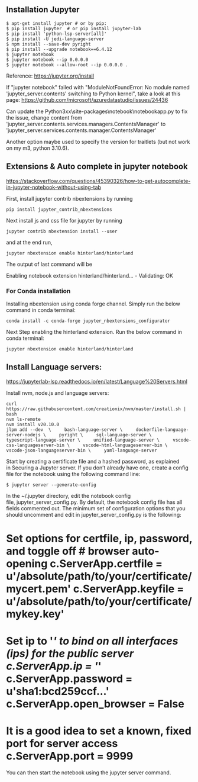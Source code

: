 
## Installation Jupyter
```
$ apt-get install jupyter # or by pip:
$ pip install jupyter  # or pip install jupyter-lab
$ pip install 'python-lsp-server[all]'
$ pip install -U jedi-language-server
$ npm install --save-dev pyright
$ pip install --upgrade notebook==6.4.12
$ jupyter notebook
$ jupyter notebook --ip 0.0.0.0
$ jupyter notebook --allow-root --ip 0.0.0.0 .
```

Reference:
https://jupyter.org/install

If "jupyter notebook" failed with "ModuleNotFoundError: No module named 'jupyter_server.contents' switching to Python kernel", take a look at this page:
https://github.com/microsoft/azuredatastudio/issues/24436

Can update the Python3xx\site-packages\notebook\notebookapp.py to fix the issue, change content from
'jupyter_server.contents.services.managers.ContentsManager'
to
'jupyter_server.services.contents.manager.ContentsManager'

Another option maybe used to specify the version for traitlets (but not work on my m3, python 3.10.6).

## Extensions & Auto complete in jupyter notebook

https://stackoverflow.com/questions/45390326/how-to-get-autocomplete-in-jupyter-notebook-without-using-tab

First, install jupyter contrib nbextensions by running

``` pip install jupyter_contrib_nbextensions ```

Next install js and css file for jupyter by running

``` jupyter contrib nbextension install --user ```

and at the end run,

``` jupyter nbextension enable hinterland/hinterland ```

The output of last command will be

Enabling notebook extension hinterland/hinterland...
      - Validating: OK

### For Conda installation
Installing nbextension using conda forge channel. Simply run the below command in conda terminal:

``` conda install -c conda-forge jupyter_nbextensions_configurator ```

Next Step enabling the hinterland extension. Run the below command in conda terminal:

``` jupyter nbextension enable hinterland/hinterland ```


## Install Language servers:
https://jupyterlab-lsp.readthedocs.io/en/latest/Language%20Servers.html

Install nvm, node.js and language servers:

``` shell
curl https://raw.githubusercontent.com/creationix/nvm/master/install.sh | bash
nvm ls-remote
nvm install v20.10.0
jlpm add --dev  \     bash-language-server \     dockerfile-language-server-nodejs \     pyright \     sql-language-server \     typescript-language-server \     unified-language-server \     vscode-css-languageserver-bin \     vscode-html-languageserver-bin \     vscode-json-languageserver-bin \     yaml-language-server
```


Start by creating a certificate file and a hashed password, as explained in Securing a Jupyter server.
If you don’t already have one, create a config file for the notebook using the following command line:

```shell
$ jupyter server --generate-config 
```

In the ~/.jupyter directory, edit the notebook config file, jupyter_server_config.py. By default, the notebook config file has all fields commented out. The minimum set of configuration options that you should uncomment and edit in jupyter_server_config.py is the following:

# Set options for certfile, ip, password, and toggle off # browser auto-opening c.ServerApp.certfile = u'/absolute/path/to/your/certificate/mycert.pem' c.ServerApp.keyfile = u'/absolute/path/to/your/certificate/mykey.key'

# Set ip to '*' to bind on all interfaces (ips) for the public server c.ServerApp.ip = '*' c.ServerApp.password = u'sha1:bcd259ccf...' c.ServerApp.open_browser = False 
# It is a good idea to set a known, fixed port for server access c.ServerApp.port = 9999 


You can then start the notebook using the jupyter server command.
